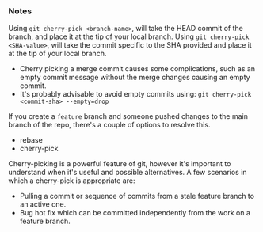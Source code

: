 ### Notes

Using `git cherry-pick <branch-name>`, will take the HEAD commit of the branch, and place it at the tip of your local branch.
Using `git cherry-pick <SHA-value>`, will take the commit specific to the SHA provided and place it at the tip of your local branch.


- Cherry picking a merge commit causes some complications, such as an empty commit message without the merge changes causing an empty commit.
- It's probably advisable to avoid empty commits using: `git cherry-pick <commit-sha> --empty=drop`


If you create a `feature` branch and someone pushed changes to the main branch of the repo, there's a couple of options to resolve this.
- rebase
- cherry-pick


Cherry-picking is a powerful feature of git, however it's important to understand when it's useful and possible alternatives. A few scenarios in which a cherry-pick is appropriate are: 
- Pulling a commit or sequence of commits from a stale feature branch to an active one.
- Bug hot fix which can be committed independently from the work on a feature branch.


